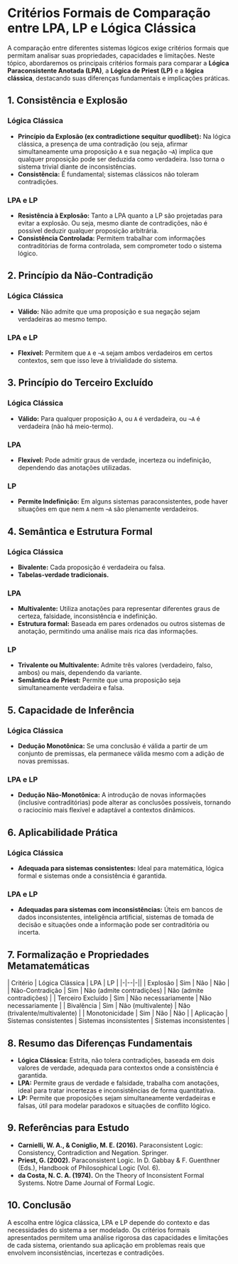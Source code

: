 
# Critérios Formais de Comparação entre LPA, LP e Lógica Clássica

A comparação entre diferentes sistemas lógicos exige critérios formais que permitam analisar suas propriedades, capacidades e limitações. Neste tópico, abordaremos os principais critérios formais para comparar a **Lógica Paraconsistente Anotada (LPA)**, a **Lógica de Priest (LP)** e a **lógica clássica**, destacando suas diferenças fundamentais e implicações práticas.



## 1. **Consistência e Explosão**

### Lógica Clássica

- **Princípio da Explosão (ex contradictione sequitur quodlibet):** Na lógica clássica, a presença de uma contradição (ou seja, afirmar simultaneamente uma proposição `A` e sua negação `¬A`) implica que qualquer proposição pode ser deduzida como verdadeira. Isso torna o sistema trivial diante de inconsistências.
- **Consistência:** É fundamental; sistemas clássicos não toleram contradições.

### LPA e LP

- **Resistência à Explosão:** Tanto a LPA quanto a LP são projetadas para evitar a explosão. Ou seja, mesmo diante de contradições, não é possível deduzir qualquer proposição arbitrária.
- **Consistência Controlada:** Permitem trabalhar com informações contraditórias de forma controlada, sem comprometer todo o sistema lógico.



## 2. **Princípio da Não-Contradição**

### Lógica Clássica

- **Válido:** Não admite que uma proposição e sua negação sejam verdadeiras ao mesmo tempo.

### LPA e LP

- **Flexível:** Permitem que `A` e `¬A` sejam ambos verdadeiros em certos contextos, sem que isso leve à trivialidade do sistema.



## 3. **Princípio do Terceiro Excluído**

### Lógica Clássica

- **Válido:** Para qualquer proposição `A`, ou `A` é verdadeira, ou `¬A` é verdadeira (não há meio-termo).

### LPA

- **Flexível:** Pode admitir graus de verdade, incerteza ou indefinição, dependendo das anotações utilizadas.

### LP

- **Permite Indefinição:** Em alguns sistemas paraconsistentes, pode haver situações em que nem `A` nem `¬A` são plenamente verdadeiros.



## 4. **Semântica e Estrutura Formal**

### Lógica Clássica

- **Bivalente:** Cada proposição é verdadeira ou falsa.
- **Tabelas-verdade tradicionais.**

### LPA

- **Multivalente:** Utiliza anotações para representar diferentes graus de certeza, falsidade, inconsistência e indefinição.
- **Estrutura formal:** Baseada em pares ordenados ou outros sistemas de anotação, permitindo uma análise mais rica das informações.

### LP

- **Trivalente ou Multivalente:** Admite três valores (verdadeiro, falso, ambos) ou mais, dependendo da variante.
- **Semântica de Priest:** Permite que uma proposição seja simultaneamente verdadeira e falsa.



## 5. **Capacidade de Inferência**

### Lógica Clássica

- **Dedução Monotônica:** Se uma conclusão é válida a partir de um conjunto de premissas, ela permanece válida mesmo com a adição de novas premissas.

### LPA e LP

- **Dedução Não-Monotônica:** A introdução de novas informações (inclusive contraditórias) pode alterar as conclusões possíveis, tornando o raciocínio mais flexível e adaptável a contextos dinâmicos.



## 6. **Aplicabilidade Prática**

### Lógica Clássica

- **Adequada para sistemas consistentes:** Ideal para matemática, lógica formal e sistemas onde a consistência é garantida.

### LPA e LP

- **Adequadas para sistemas com inconsistências:** Úteis em bancos de dados inconsistentes, inteligência artificial, sistemas de tomada de decisão e situações onde a informação pode ser contraditória ou incerta.



## 7. **Formalização e Propriedades Metamatemáticas**

| Critério                | Lógica Clássica | LPA                        | LP                        |
|-|--|-||
| Explosão                | Sim             | Não                        | Não                       |
| Não-Contradição         | Sim             | Não (admite contradições)  | Não (admite contradições) |
| Terceiro Excluído       | Sim             | Não necessariamente        | Não necessariamente       |
| Bivalência              | Sim             | Não (multivalente)         | Não (trivalente/multivalente) |
| Monotonicidade          | Sim             | Não                        | Não                       |
| Aplicação               | Sistemas consistentes | Sistemas inconsistentes | Sistemas inconsistentes   |



## 8. **Resumo das Diferenças Fundamentais**

- **Lógica Clássica:** Estrita, não tolera contradições, baseada em dois valores de verdade, adequada para contextos onde a consistência é garantida.
- **LPA:** Permite graus de verdade e falsidade, trabalha com anotações, ideal para tratar incertezas e inconsistências de forma quantitativa.
- **LP:** Permite que proposições sejam simultaneamente verdadeiras e falsas, útil para modelar paradoxos e situações de conflito lógico.



## 9. **Referências para Estudo**

- **Carnielli, W. A., & Coniglio, M. E. (2016).** Paraconsistent Logic: Consistency, Contradiction and Negation. Springer.
- **Priest, G. (2002).** Paraconsistent Logic. In D. Gabbay & F. Guenthner (Eds.), Handbook of Philosophical Logic (Vol. 6).
- **da Costa, N. C. A. (1974).** On the Theory of Inconsistent Formal Systems. Notre Dame Journal of Formal Logic.



## 10. **Conclusão**

A escolha entre lógica clássica, LPA e LP depende do contexto e das necessidades do sistema a ser modelado. Os critérios formais apresentados permitem uma análise rigorosa das capacidades e limitações de cada sistema, orientando sua aplicação em problemas reais que envolvem inconsistências, incertezas e contradições.


